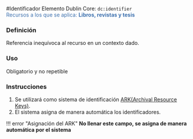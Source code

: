 #Identificador
Elemento Dublin Core: `dc:identifier`  
<span style="color:#3F72AF">Recursos a los que se aplica: __Libros, revistas y tesis__ </span>  

### __Definición__
Referencia inequívoca al recurso en un contexto dado.

### __Uso__
Obligatorio y no repetible  

### __Instrucciones__
1. Se utilizará como sistema de identificación [ARK(Archival Resource Keys)](https://www.arks.org).
2. El sistema asigna de manera automática los identificadores.

!!! error "Asignación del ARK"
    **No llenar este campo, se asigna de manera automática por el sistema**
